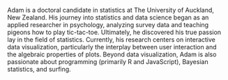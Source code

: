 Adam is a doctoral candidate in statistics at The University of Auckland, New Zealand.
His journey into statistics and data science began as an applied researcher in psychology, 
analyzing survey data and teaching pigeons how to play tic-tac-toe. 
Ultimately, he discovered his true passion lay in the field of statistics. 
Currently, his research centers on interactive data visualization, 
particularly the interplay between user interaction and the algebraic properties of plots.
Beyond data visualization, Adam is also passionate about programming 
(primarily R and JavaScript), Bayesian statistics, and surfing. 
